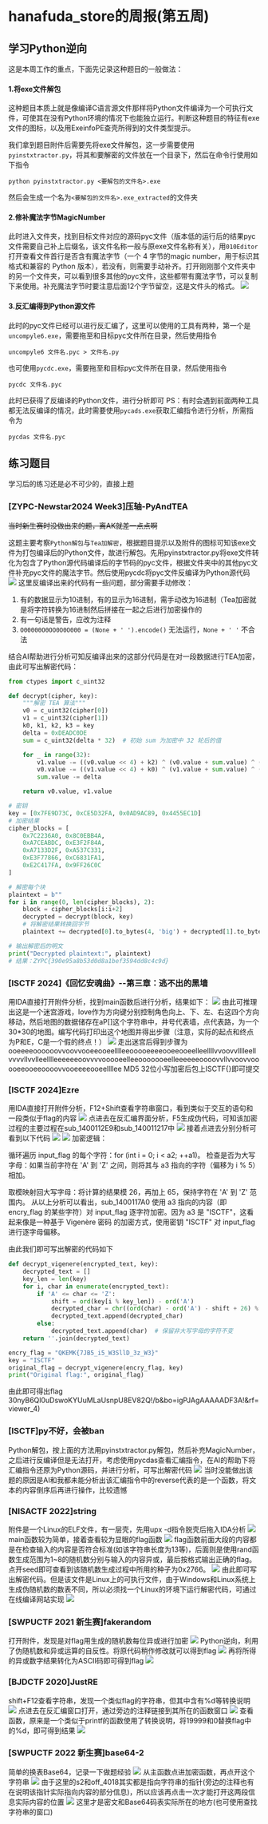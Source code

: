 # hanafuda_store的周报(第五周)
## 学习Python逆向
这是本周工作的重点，下面先记录这种题目的一般做法：
#### 1.将exe文件解包
这种题目本质上就是像编译C语言源文件那样将Python文件编译为一个可执行文件，可使其在没有Python环境的情况下也能独立运行。判断这种题目的特征有exe文件的图标，以及用ExeinfoPE查壳所得到的文件类型提示。

我们拿到题目附件后需要先将exe文件解包，这一步需要使用`pyinstxtractor.py`，将其和要解密的文件放在一个目录下，然后在命令行使用如下指令
```
python pyinstxtractor.py <要解包的文件名>.exe
```
然后会生成一个名为`<要解包的文件名>.exe_extracted`的文件夹
#### 2.修补魔法字节MagicNumber
此时进入文件夹，找到目标文件对应的源码pyc文件（版本低的运行后的结果pyc文件需要自己补上后缀名，该文件名称一般与原exe文件名称有关），用`010Editor`打开查看文件首行是否含有魔法字节（一个 4 字节的magic number，用于标识其格式和兼容的 Python 版本），若没有，则需要手动补齐。打开刚刚那个文件夹中的另一个文件夹，可以看到很多其他的pyc文件，这些都带有魔法字节，可以复制下来使用。补充魔法字节时要注意后面12个字节留空，这是文件头的格式。
![](https://m.qpic.cn/psc?/V52mtLJJ3HJION2p4keN1yJtcH3fCpcu/LiySpxowE0yeWXwBdXN*SenYsSF1xc*DZkm*xttiahHP6hUTWzHeD*lKyhhi*xEk1AnY4SoQ63J.wjXlE9PksnFtGsjwIfZwjWS3ifi61fQ!/b&bo=IARlAQAAAAADB2I!&rf=viewer_4)
#### 3.反汇编得到Python源文件
此时的pyc文件已经可以进行反汇编了，这里可以使用的工具有两种，第一个是`uncompyle6.exe`，需要拖至和目标pyc文件所在目录，然后使用指令
```
uncompyle6 文件名.pyc > 文件名.py
```
也可使用`pycdc.exe`，需要拖至和目标pyc文件所在目录，然后使用指令
```
pycdc 文件名.pyc
```
此时已获得了反编译的Python文件，进行分析即可
PS：有时会遇到前面两种工具都无法反编译的情况，此时需要使用`pycads.exe`获取汇编指令进行分析，所需指令为
```
pycdas 文件名.pyc
```
## 练习题目
学习后的练习还是必不可少的，直接上题
### [ZYPC-Newstar2024 Week3]压轴-PyAndTEA
~~当时新生赛时没做出来的题，离AK就差一点点啊~~

这题主要考察`Python解包`与`Tea加解密`，根据题目提示以及附件的图标可知该exe文件为打包编译后的Python文件，故进行解包。先用pyinstxtractor.py将exe文件转化为包含了Python源代码编译后的字节码的pyc文件，根据文件夹中的其他pyc文件补充pyc文件的魔法字节。然后使用pycdc将pyc文件反编译为Python源代码
![](https://a1.qpic.cn/psc?/V52mtLJJ3HJION2p4keN1yJtcH3fCpcu/LiySpxowE0yeWXwBdXN*SQ8YSVki4aAK8Z3Dcu3pIy7eWLOfKmVuJ8cS4pLLTH*1KnIWFPTq7rvqAD0KDGtcmhuLPz0iaGCNeUym6TLN8CU!/b&ek=1&kp=1&pt=0&bo=pgYUAwAAAAADF4U!&tl=1&vuin=934483106&tm=1731826800&dis_t=1731827895&dis_k=3ad0521ba0769e6cca973bf3e60b510b&sce=60-2-2&rf=viewer_4)
这里反编译出来的代码有一些问题，部分需要手动修改：
1. 有的数据显示为10进制，有的显示为16进制，需手动改为16进制（Tea加密就是将字符转换为16进制然后拼接在一起之后进行加密操作的
2. 有一句话是警告，应改为注释
3. `O00000O0OO0O0O000 = (None + ' ').encode()` 无法运行，`None + ' '` 不合法

结合AI帮助进行分析可知反编译出来的这部分代码是在对一段数据进行TEA加密，由此可写出解密代码：
```python
from ctypes import c_uint32

def decrypt(cipher, key):
    """解密 TEA 算法"""
    v0 = c_uint32(cipher[0])
    v1 = c_uint32(cipher[1])
    k0, k1, k2, k3 = key
    delta = 0xDEADC0DE
    sum = c_uint32(delta * 32)  # 初始 sum 为加密中 32 轮后的值

    for _ in range(32):
        v1.value -= ((v0.value << 4) + k2) ^ (v0.value + sum.value) ^ ((v0.value >> 5) + k3)
        v0.value -= ((v1.value << 4) + k0) ^ (v1.value + sum.value) ^ ((v1.value >> 5) + k1)
        sum.value -= delta

    return v0.value, v1.value

# 密钥
key = [0x7FE9D73C, 0xCE5D32FA, 0x0AD9AC89, 0x4455EC1D]
# 加密结果
cipher_blocks = [
    0x7C2236A0, 0x8C0EBB4A,
    0xA7CEABDC, 0xE3F2F84A,
    0xA7133D2F, 0xA537C331,
    0xE3F77866, 0xC6831FA1,
    0xE2C417FA, 0x9FF26C0C
]

# 解密每个块
plaintext = b""
for i in range(0, len(cipher_blocks), 2):
    block = cipher_blocks[i:i+2]
    decrypted = decrypt(block, key)
    # 将解密结果转换回字节
    plaintext += decrypted[0].to_bytes(4, 'big') + decrypted[1].to_bytes(4, 'big')

# 输出解密后的明文
print("Decrypted plaintext:", plaintext)
# 结果：ZYPC{390e95a8b53d0d8a1bef3594dd8c4c9d}
```

### [ISCTF 2024]《回忆安魂曲》--第三章：逃不出的黑墙
用IDA直接打开附件分析，找到main函数后进行分析，结果如下：
![](https://user.qzone.qq.com/934483106/photo/V52mtLJJ3HJION2p4keN1yJtcH3fCpcu/batchid/1731666276020000)
由此可推理出这是一个迷宫游戏，love作为方向键分别控制角色向上、下、左、右这四个方向移动，然后地图的数据储存在aP[]这个字符串中，井号代表墙，点代表路，为一个30*30的地图。编写代码打印出这个地图并得出步骤（注意，实际的起点和终点为P和E，C是一个假的终点！）
![](https://m.qpic.cn/psc?/V52mtLJJ3HJION2p4keN1yJtcH3fCpcu/LiySpxowE0yeWXwBdXN*SSlyFwfLxGvix9eEjGWNViMkpSWFVJcPSczBAPpLNWagnUbPJyM6.LaQiiusaVFYbbnHUTkEvTYE5Cb9XV.b*84!/b&bo=YQNSAwAAAAADFwE!&rf=viewer_4)
走出迷宫后得到步骤为ooeeeeoooooovvoovvooeeooeelllleeooooeeeeooeeooeelleellllvvoovvlllleellvvvvllvvlleelllleeeeeeoovvvvooooeelleeooooooeelleeeeeeoooovvllvvoovvooooeeooeeoooovvooeeeeooeellllee
MD5 32位小写加密后包上ISCTF{}即可提交
### [ISCTF 2024]Ezre
用IDA直接打开附件分析，F12+Shift查看字符串窗口，看到类似于交互的语句和一段类似于flag的内容
![](https://m.qpic.cn/psc?/V52mtLJJ3HJION2p4keN1yJtcH3fCpcu/LiySpxowE0yeWXwBdXN*SS4Bj3vtfnrfxkh4TvghmFbbEpHxgNV36c8ax*D5yhwZNKNeaJWabnk32eotYz*4htQQeXWOA9iB25SLqVqTOww!/b&bo=yAPtAAAAAAADFxQ!&rf=viewer_4)
点进去在反汇编界面分析，F5生成伪代码，可知该加密过程的主要过程在sub_1400112E9和sub_140011217中
![](https://m.qpic.cn/psc?/V52mtLJJ3HJION2p4keN1yJtcH3fCpcu/LiySpxowE0yeWXwBdXN*SeewbYv907o0oZkMzdzvEvQbq600xKhMdRx34dIymkCOYofd68unlzt0yQpe.9bTKeSph*PSDhsfc*dAI.2Oi4w!/b&bo=wAR1AwAAAAADF4A!&rf=viewer_4)
接着点进去分别分析可看到以下代码
![](https://m.qpic.cn/psc?/V52mtLJJ3HJION2p4keN1yJtcH3fCpcu/LiySpxowE0yeWXwBdXN*SbIOxEcfaIFEh0WqfZR0TmC.KM0FZFfdMEHq1oCcXvlAX1tFl0vlfilavX30NOgxifKnkwRkKcuAsiAZpZNboxE!/b&bo=YAPbAQAAAAADF4s!&rf=viewer_4)
![](https://m.qpic.cn/psc?/V52mtLJJ3HJION2p4keN1yJtcH3fCpcu/LiySpxowE0yeWXwBdXN*ScB03MMHelrhPnkf0GSKgO67mA9Xnu9sD7YS4cXB7Ns.mNbQmEMHj6G63Iu4cikx4iR.mmMEznibidUfQAvBbVU!/b&bo=YAMDAgAAAAADF1A!&rf=viewer_4)
加密逻辑：

循环遍历 input_flag 的每个字符：for (int i = 0; i < a2; ++a1)。
检查是否为大写字母：如果当前字符在 'A' 到 'Z' 之间，则将其与 a3 指向的字符（偏移为 i % 5）相加。

取模映射回大写字母：将计算的结果模 26，再加上 65，保持字符在 'A' 到 'Z' 范围内。
从以上分析可以看出，sub_1400117A0 使用 a3 指向的内容（即 encry_flag 的某些字符）对 input_flag 逐字符加密。因为 a3 是 "ISCTF"，这看起来像是一种基于 Vigenère 密码 的加密方式，使用密钥 "ISCTF" 对 input_flag 进行逐字母偏移。

由此我们即可写出解密的代码如下
```python
def decrypt_vigenere(encrypted_text, key):
    decrypted_text = []
    key_len = len(key)
    for i, char in enumerate(encrypted_text):
        if 'A' <= char <= 'Z':
            shift = ord(key[i % key_len]) - ord('A')
            decrypted_char = chr((ord(char) - ord('A') - shift + 26) % 26 + ord('A'))
            decrypted_text.append(decrypted_char)
        else:
            decrypted_text.append(char)  # 保留非大写字母的字符不变
    return ''.join(decrypted_text)

encry_flag = "QKEMK{7JB5_i5_W3SllD_3z_W3}"
key = "ISCTF"
original_flag = decrypt_vigenere(encry_flag, key)
print("Original flag:", original_flag)

```
由此即可得出flag
30nyB6Ql0uDswoKYUuMLaUsnpU8EV82Q!/b&bo=igPJAgAAAAADF3A!&rf=viewer_4)
### [ISCTF]py不好，会被ban
Python解包，按上面的方法用pyinstxtractor.py解包，然后补充MagicNumber，之后进行反编译但是无法打开，考虑使用pycdas查看汇编指令，在AI的帮助下将汇编指令还原为Python源码，并进行分析，可写出解密代码
![](https://m.qpic.cn/psc?/V52mtLJJ3HJION2p4keN1yJtcH3fCpcu/LiySpxowE0yeWXwBdXN*SbQxds0gHQf5*h5CIL9jiLIbdmf9F6f9ytWWDtNJ6ezbVcfbelOg6FLx38GEpbbPcUZMH0wGfgATtXp37iihTXs!/b&bo=9AY4BAAAAAADB.w!&rf=viewer_4)
当时没能做出该题的原因是AI和我都未能分析出该汇编指令中的reverse代表的是一个函数，将文本的内容倒序后再进行操作，比较遗憾
### [NISACTF 2022]string
附件是一个Linux的ELF文件，有一层壳，先用upx -d指令脱壳后拖入IDA分析
![](https://m.qpic.cn/psc?/V52mtLJJ3HJION2p4keN1yJtcH3fCpcu/LiySpxowE0yeWXwBdXN*SecmGJrTS60ifcyNZs3.e4ZJqL2HNH3l3ngsT9uiXs77yY23bJ*qOuREn29ao6PYbDqObhr4Qi0CaszskTvr1vM!/b&bo=AwP*AAAAAAADF80!&rf=viewer_4)
main函数较为简单，接着查看较为显眼的flag函数
![](https://m.qpic.cn/psc?/V52mtLJJ3HJION2p4keN1yJtcH3fCpcu/LiySpxowE0yeWXwBdXN*SXq7LaBgh5cUp0LYIhl7dYctlP7YAKPeHBpetb0ayK2oa9kRgtKg4lkIf.IZURtmvuU5L6pzkdUPIFmpqYdHi9o!/b&bo=VAMOBAAAAAADF28!&rf=viewer_4)
flag函数前面大段的内容都是在检查输入的内容是否符合标准(如该字符串长度为13等)，后面则是使用rand函数生成范围为1~8的随机数分别与输入的内容异或，最后按格式输出正确的flag。点开seed即可查看到该随机数生成过程中所用的种子为0x2766。
![](https://m.qpic.cn/psc?/V52mtLJJ3HJION2p4keN1yJtcH3fCpcu/LiySpxowE0yeWXwBdXN*SbUZOFZp9CoC6ugqrEQGRe2FexDXod.sxGnD3d7Fky92KJYGA0WzTnL9gOecfwumDD39366vJ*Mpp0ee0CCUw3U!/b&bo=JwImAAAAAAADFzE!&rf=viewer_4)
由此即可写出解密代码。但是该文件是Linux上的可执行文件，由于Windows和Linux系统上生成伪随机数的数表不同，所以必须找一个Linux的环境下运行解密代码，可通过在线编译网站实现
![](https://m.qpic.cn/psc?/V52mtLJJ3HJION2p4keN1yJtcH3fCpcu/LiySpxowE0yeWXwBdXN*SUsdkHW.ngBdVRPyIPDrpEkBr84GGsj9PxP8dP8sL0OJVyVxqEdM6he5eiibuTbbLLXTITEeooX*RzDUWbTFmhU!/b&bo=mwO.AQAAAAADFxU!&rf=viewer_4)
### [SWPUCTF 2021 新生赛]fakerandom
打开附件，发现是对flag用生成的随机数每位异或进行加密
![](https://m.qpic.cn/psc?/V52mtLJJ3HJION2p4keN1yJtcH3fCpcu/LiySpxowE0yeWXwBdXN*SfAl.D0cwadNnsX*z0XO*tKJx7q7.VwYQ*5CBZhCJ4j*ZcCWdicxMesOfMRuL9iBTFMxGNXAj*.mPJzXifR9g5c!/b&bo=6wR1AQAAAAADF6k!&rf=viewer_4)
Python逆向，利用了伪随机数和异或运算的自反性。将原代码稍作修改就可以得到flag
![](https://m.qpic.cn/psc?/V52mtLJJ3HJION2p4keN1yJtcH3fCpcu/LiySpxowE0yeWXwBdXN*SfAl.D0cwadNnsX*z0XO*tKJx7q7.VwYQ*5CBZhCJ4j*ZcCWdicxMesOfMRuL9iBTFMxGNXAj*.mPJzXifR9g5c!/b&bo=6wR1AQAAAAADF6k!&rf=viewer_4)
再将所得的异或数字结果转化为ASCII码即可得到flag
![](https://m.qpic.cn/psc?/V52mtLJJ3HJION2p4keN1yJtcH3fCpcu/LiySpxowE0yeWXwBdXN*SWZZSemdrv536VvdqVNnrW8P5K7Swml3ILsjIlOevO3qsNwsdLSMDnJ30nyB6Ql0uDswoKYUuMLaUsnpU8EV82Q!/b&bo=igPJAgAAAAADF3A!&rf=viewer_4)
### [BJDCTF 2020]JustRE
shift+F12查看字符串，发现一个类似flag的字符串，但其中含有%d等转换说明
![](https://a1.qpic.cn/psc?/V52mtLJJ3HJION2p4keN1yJtcH3fCpcu/LiySpxowE0yeWXwBdXN*SUvcgehw54lJkWgXWMabY62smI7otorqIcEjl7IOkaZTLyd50LlN1R*v.HAK2MCezRcbSbJ9r5e5ddusCAc2*eE!/b&ek=1&kp=1&pt=0&bo=VAJVAAAAAAADFzE!&tl=1&vuin=934483106&tm=1731243600&dis_t=1731243830&dis_k=be1098132bd64c703b5184b6769eacf4&sce=60-3-3&rf=viewer_4)
点进去在反汇编窗口打开，通过旁边的注释链接到其所在的函数窗口
![](https://m.qpic.cn/psc?/V52mtLJJ3HJION2p4keN1yJtcH3fCpcu/LiySpxowE0yeWXwBdXN*STti1j1TcCy6m4p*y5fgStWLytVOpIuAAo8LnTva*Qf4GQhe2lEFl7X3J3H1tvBbsCmYJyjdgRZKemT*uXiblZI!/b&bo=uANlAAAAAAADF.w!&rf=viewer_4)
查看函数，原来是一个类似于printf的函数使用了转换说明，将19999和0替换flag中的%d，即可得到结果
![](https://m.qpic.cn/psc?/V52mtLJJ3HJION2p4keN1yJtcH3fCpcu/LiySpxowE0yeWXwBdXN*SQ*JpJ6p5nsSp9oygDAMKA2AomWgsdiR2RHh7Imj2kfB6wknZGgNKx9ekFq2FW2.HUXz9Dfud9z8rFlbBzk2OTI!/b&bo=vgKqAAAAAAADFyQ!&rf=viewer_4)
### [SWPUCTF 2022 新生赛]base64-2
简单的换表Base64，记录一下做题经验
![](https://m.qpic.cn/psc?/V52mtLJJ3HJION2p4keN1yJtcH3fCpcu/LiySpxowE0yeWXwBdXN*SdYN6VvxkAO1Efvaqb6p4ud8sss6YcFbJyW8peTJf3jkin.J5KzdCX*LdqWi.aAdkUt0u3MDFMeAmxTm3efcpB0!/b&bo=2gN1AAAAAAADF54!&rf=viewer_4)
从主函数点进加密函数，再点开这个字符串
![](https://m.qpic.cn/psc?/V52mtLJJ3HJION2p4keN1yJtcH3fCpcu/LiySpxowE0yeWXwBdXN*SQGg9J5BhuglHSwmafLvhaE9NB7F3ppOWemo1C885RkJu9PqAJqk1clwSD*4laWGxRmcRCkRzG4gBwK1T2PY6iQ!/b&bo=0QSmAAAAAAADF0E!&rf=viewer_4)
由于这里的s2和off_4018其实都是指向字符串的指针(旁边的注释也有在说明该指针实际指向内容的部分信息)，所以应该再点击一次才能打开这两段信息实际内容的位置
![](https://m.qpic.cn/psc?/V52mtLJJ3HJION2p4keN1yJtcH3fCpcu/LiySpxowE0yeWXwBdXN*SYqMKi4broolaCJjBXNieJ8arqbsykU399*LXcC0HFpo6lhilMs1WedRflDO4yFqiV2mcIjv9RFYA7YoRe53mPs!/b&bo=BgXpAAAAAAADF9g!&rf=viewer_4)
这里才是密文和Base64码表实际所在的地方(也可使用查找字符串的窗口)